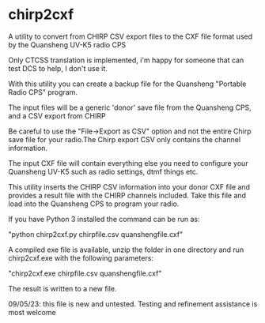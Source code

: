 # chirp2cxf
A utility to convert from CHIRP CSV export files to the CXF file format used by the Quansheng UV-K5 radio CPS

Only CTCSS translation is implemented, i'm happy for someone that can test DCS to help, I don't use it.

With this utility you can create a backup file for the Quansheng "Portable Radio CPS" program.

The input files will be a generic 'donor' save file from the Quansheng CPS, and a CSV export from CHIRP

 Be careful to use the "File->Export as CSV" option and not the entire Chirp save file for your radio.The Chirp export CSV only contains the channel information.

The input CXF file will contain everything else you need to configure your Quansheng UV-K5 such as radio settings, dtmf things etc.

This utility inserts the CHIRP CSV information into your donor CXF file and provides a result file with the CHIRP channels included. Take this file and load into the Quansheng CPS to program your radio.

If you have Python 3 installed the command can be run as:

"python chirp2cxf.py chirpfile.csv quanshengfile.cxf"

A compiled exe file is available, unzip the folder in one directory and run chirp2cxf.exe with the following parameters:

"chirp2cxf.exe chirpfile.csv quanshengfile.cxf"

The result is written to a new file.

09/05/23: this file is new and untested. Testing and refinement assistance is most welcome
